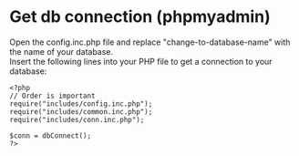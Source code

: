 # Get db connection (phpmyadmin)

Open the config.inc.php file and replace "change-to-database-name" with the name of your database.<br>
Insert the following lines into your PHP file to get a connection to your database:

```
<?php
// Order is important
require("includes/config.inc.php");
require("includes/common.inc.php");
require("includes/conn.inc.php");

$conn = dbConnect();
?>
```
